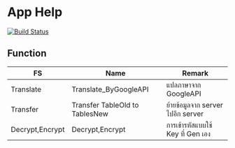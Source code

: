 # App Help
[![Build Status](https://travis-ci.org/joemccann/dillinger.svg?branch=master)](https://travis-ci.org/joemccann/dillinger)

## Function

| FS | Name | Remark |
| ------ | ------ | ------ |
| Translate | Translate_ByGoogleAPI | แปลภาษาจาก GoogleAPI|  
| Transfer | Transfer TableOld to TablesNew | ย้ายข้อมูลจาก server ไปอีก server |
| Decrypt,Encrypt | Decrypt,Encrypt | การเข้ารหัสแบบใช้ Key ที่ Gen เอง |
